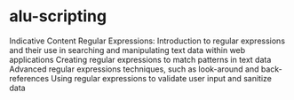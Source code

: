 # alu-scripting
Indicative Content
Regular Expressions:
Introduction to regular expressions and their use in searching and manipulating text data within web applications
Creating regular expressions to match patterns in text data
Advanced regular expressions techniques, such as look-around and back-references
Using regular expressions to validate user input and sanitize data
